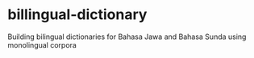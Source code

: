 # billingual-dictionary
Building bilingual dictionaries for Bahasa Jawa and Bahasa Sunda using monolingual corpora
